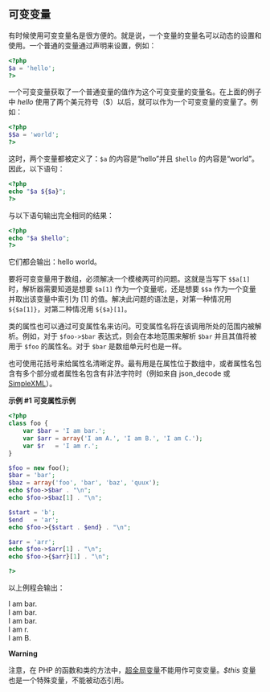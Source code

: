 可变变量
--------

有时候使用可变变量名是很方便的。就是说，一个变量的变量名可以动态的设置和使用。一个普通的变量通过声明来设置，例如：

``` php
<?php
$a = 'hello';
?>
```

一个可变变量获取了一个普通变量的值作为这个可变变量的变量名。在上面的例子中
*hello*
使用了两个美元符号（$）以后，就可以作为一个可变变量的变量了。例如：

``` php
<?php
$$a = 'world';
?>
```

这时，两个变量都被定义了：`$a` 的内容是“hello”并且 `$hello`
的内容是“world”。因此，以下语句：

``` php
<?php
echo "$a ${$a}";
?>
```

与以下语句输出完全相同的结果：

``` php
<?php
echo "$a $hello";
?>
```

它们都会输出：<span class="computeroutput">hello world</span>。

要将可变变量用于数组，必须解决一个模棱两可的问题。这就是当写下 `$$a[1]`
时，解析器需要知道是想要 `$a[1]` 作为一个变量呢，还是想要 `$$a`
作为一个变量并取出该变量中索引为 \[1\]
的值。解决此问题的语法是，对第一种情况用 `${$a[1]}`，对第二种情况用
`${$a}[1]`。

类的属性也可以通过可变属性名来访问。可变属性名将在该调用所处的范围内被解析。例如，对于
`$foo->$bar` 表达式，则会在本地范围来解析 `$bar` 并且其值将被用于 `$foo`
的属性名。对于 `$bar` 是数组单元时也是一样。

也可使用花括号来给属性名清晰定界。最有用是在属性位于数组中，或者属性名包含有多个部分或者属性名包含有非法字符时（例如来自
<span class="function">json\_decode</span> 或
<a href="/book/simplexml.html" class="link">SimpleXML</a>）。

**示例 \#1 可变属性示例**

``` php
<?php
class foo {
    var $bar = 'I am bar.';
    var $arr = array('I am A.', 'I am B.', 'I am C.');
    var $r   = 'I am r.';
}

$foo = new foo();
$bar = 'bar';
$baz = array('foo', 'bar', 'baz', 'quux');
echo $foo->$bar . "\n";
echo $foo->$baz[1] . "\n";

$start = 'b';
$end   = 'ar';
echo $foo->{$start . $end} . "\n";

$arr = 'arr';
echo $foo->$arr[1] . "\n";
echo $foo->{$arr}[1] . "\n";

?>
```

以上例程会输出：

  
I am bar.  
I am bar.  
I am bar.  
I am r.  
I am B.  

**Warning**

注意，在 PHP
的函数和类的方法中，<a href="/language/variables/superglobals.html" class="link">超全局变量</a>不能用作可变变量。*$this*
变量也是一个特殊变量，不能被动态引用。
